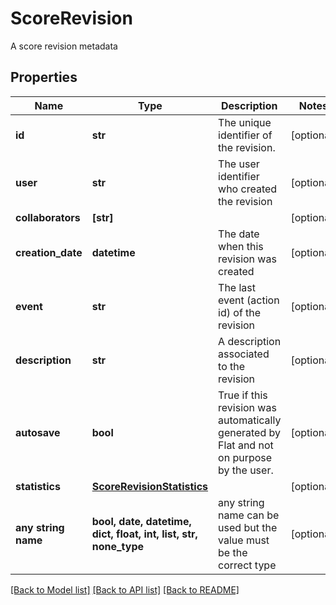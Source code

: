 # ScoreRevision

A score revision metadata

## Properties
Name | Type | Description | Notes
------------ | ------------- | ------------- | -------------
**id** | **str** | The unique identifier of the revision. | [optional] 
**user** | **str** | The user identifier who created the revision | [optional] 
**collaborators** | **[str]** |  | [optional] 
**creation_date** | **datetime** | The date when this revision was created | [optional] 
**event** | **str** | The last event (action id) of the revision | [optional] 
**description** | **str** | A description associated to the revision | [optional] 
**autosave** | **bool** | True if this revision was automatically generated by Flat and not on purpose by the user.  | [optional] 
**statistics** | [**ScoreRevisionStatistics**](ScoreRevisionStatistics.md) |  | [optional] 
**any string name** | **bool, date, datetime, dict, float, int, list, str, none_type** | any string name can be used but the value must be the correct type | [optional]

[[Back to Model list]](../README.md#documentation-for-models) [[Back to API list]](../README.md#documentation-for-api-endpoints) [[Back to README]](../README.md)


